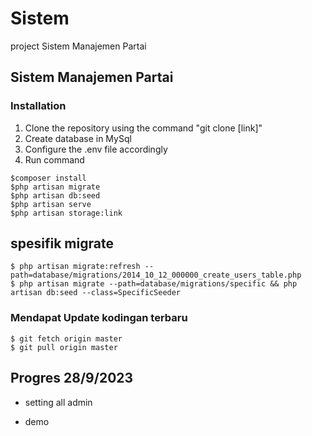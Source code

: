 # Sistem
project Sistem Manajemen Partai

## Sistem Manajemen Partai


### Installation
1. Clone the repository using the command "git clone [link]"
2. Create database in MySql
3. Configure the .env file accordingly
4. Run command 

```
$composer install
$php artisan migrate
$php artisan db:seed
$php artisan serve
$php artisan storage:link
```
## spesifik migrate
```
$ php artisan migrate:refresh --path=database/migrations/2014_10_12_000000_create_users_table.php
$ php artisan migrate --path=database/migrations/specific && php artisan db:seed --class=SpecificSeeder
```

### Mendapat Update kodingan terbaru
```
$ git fetch origin master
$ git pull origin master
```

## Progres 28/9/2023
* setting all admin


* demo
